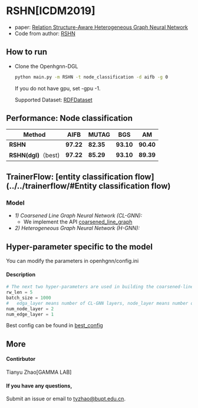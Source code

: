 # RSHN[ICDM2019]

-   paper: [Relation Structure-Aware Heterogeneous Graph Neural Network](https://ieeexplore.ieee.org/abstract/document/8970828)
-   Code from author: [RSHN](https://github.com/CheriseZhu/RSHN)

## How to run

- Clone the Openhgnn-DGL

  ```bash
  python main.py -m RSHN -t node_classification -d aifb -g 0
  ```

  If you do not have gpu, set -gpu -1.

  Supported Dataset: [RDFDataset](../../dataset/#RDF_NodeCLassification)

## Performance: Node classification

| Method               | AIFB      | MUTAG     | BGS       | AM        |
| -------------------- | --------- | --------- | --------- | --------- |
| **RSHN**             | **97.22** | **82.35** | **93.10** | **90.40** |
| **RSHN(dgl)**（best) | **97.22** | **85.29** | **93.10** | **89.39** |

## TrainerFlow: [entity classification flow](../../trainerflow/#Entity classification flow)

### Model

- *1) Coarsened Line Graph Neural Network (CL-GNN):*
  - We implement the API [coarsened_line_graph](../../sampler/RSHN_sampler.py)
- *2) Heterogeneous Graph Neural Network (H-GNN):*

## Hyper-parameter specific to the model

You can modify the parameters in openhgnn/config.ini

#### Description

```python
# The next two hyper-parameters are used in building the coarsened-line graph.
rw_len = 5
batch_size = 1000
#	edga_layer means number of CL-GNN layers, node_layer means number of H-GNN layers
num_node_layer = 2
num_edge_layer = 1
```

Best config can be found in [best_config](../../utils/best_config.py)

## More

#### Contirbutor

Tianyu Zhao[GAMMA LAB]

#### If you have any questions,

Submit an issue or email to [tyzhao@bupt.edu.cn](mailto:tyzhao@bupt.edu.cn).